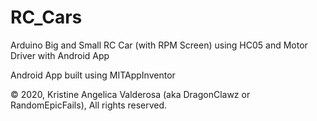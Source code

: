 # RC_Cars
Arduino Big and Small RC Car (with RPM Screen) using HC05 and Motor Driver with Android App

Android App built using MITAppInventor

© 2020, Kristine Angelica Valderosa (aka DragonClawz or RandomEpicFails), All rights reserved.
